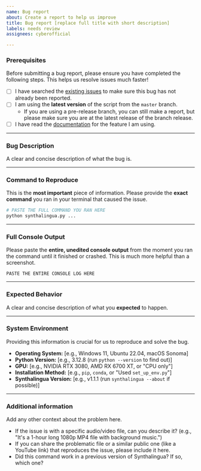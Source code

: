 ```yaml
---
name: Bug report
about: Create a report to help us improve
title: Bug report [replace full title with short description]
labels: needs review
assignees: cyberofficial

---
```


###  Prerequisites

Before submitting a bug report, please ensure you have completed the following steps. This helps us resolve issues much faster!

- [ ] I have searched the [existing issues](https://github.com/cyberofficial/Synthalingua/issues) to make sure this bug has not already been reported.
- [ ] I am using the **latest version** of the script from the `master` branch.
     - If you are using a pre-release branch, you can still make a report, but please make sure you are at the latest release of the branch release.
- [ ] I have read the [documentation](https://github.com/cyberofficial/Synthalingua/blob/refactor/information/index.md) for the feature I am using.

---

###  Bug Description

A clear and concise description of what the bug is.
*<!-- For example: "When using --isolate_vocals with a .wav file, the program crashes with a 'demucs not found' error even though it is installed." -->*

---

###  Command to Reproduce

This is the **most important** piece of information. Please provide the **exact command** you ran in your terminal that caused the issue.

*<!-- 
IMPORTANT: Please replace placeholder paths like "C:/path/to/video.mp4" with your actual file paths.
If the command includes sensitive information like a stream key, please redact it like this: --remote_hls_password [REDACTED]
-->*

```bash
# PASTE THE FULL COMMAND YOU RAN HERE
python synthalingua.py ...
```

---

###  Full Console Output

Please paste the **entire, unedited console output** from the moment you ran the command until it finished or crashed. This is much more helpful than a screenshot.

```
PASTE THE ENTIRE CONSOLE LOG HERE
```

---

###  Expected Behavior

A clear and concise description of what you **expected** to happen.
*<!-- For example: "I expected the script to generate an SRT file in the output folder." -->*

---

###  System Environment

Providing this information is crucial for us to reproduce and solve the bug.

- **Operating System:** [e.g., Windows 11, Ubuntu 22.04, macOS Sonoma]
- **Python Version:** [e.g., 3.12.8 (run `python --version` to find out)]
- **GPU:** [e.g., NVIDIA RTX 3080, AMD RX 6700 XT, or "CPU only"]
- **Installation Method:** [e.g., `pip`, `conda`, or "Used `set_up_env.py`"]
- **Synthalingua Version:** [e.g., v1.1.1 (run `synthalingua --about` if possible)]

---

###  Additional information

Add any other context about the problem here.
- If the issue is with a specific audio/video file, can you describe it? (e.g., "It's a 1-hour long 1080p MP4 file with background music.")
- If you can share the problematic file or a similar public one (like a YouTube link) that reproduces the issue, please include it here.
- Did this command work in a previous version of Synthalingua? If so, which one?
```
